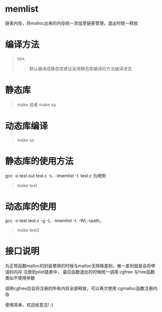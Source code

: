 memlist
=======

链表内存，将malloc出来的内存统一添加至链表管理，退出时统一释放

编译方法
====

>tips
>>默认编译成静态库建议采用静态库编译的方法编译进去

静态库
==

>make 
或者
>make sa

动态库编译
==

>make so

静态库的使用方法
===

gcc -o test.out test.c -L. -lmemlist -I.
 test.c 为用例
>make test

动态库的使用
===

gcc -o test test.c -g -L. -lmemlist -I. -Wl,-rpath,.
>make test2

接口说明
===

为正常函数malloc的封装使用的时候与malloc无特殊差别，唯一差别就是会将申请的内存
注册到plist链表中，
最后函数退出的时候统一调用 cgfree 与free函数类似不使用参数

调用cgfree后会将注册的所有内存全部释放，可以再次使用 cgmalloc函数注册内存

使用简单，欢迎给意见! :)
